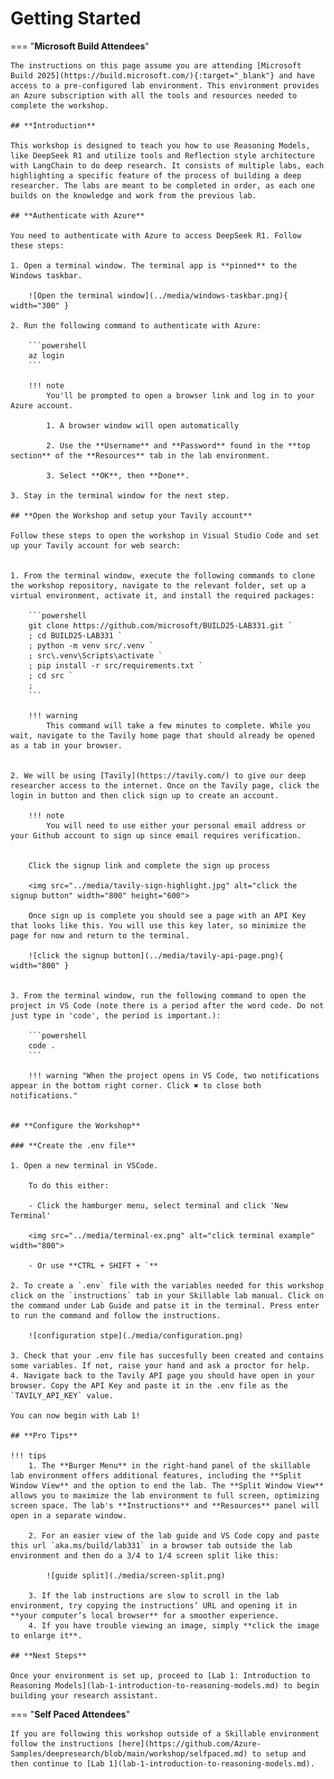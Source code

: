 # Getting Started

=== "**Microsoft Build Attendees**"

    The instructions on this page assume you are attending [Microsoft Build 2025](https://build.microsoft.com/){:target="_blank"} and have access to a pre-configured lab environment. This environment provides an Azure subscription with all the tools and resources needed to complete the workshop. 

    ## **Introduction**

    This workshop is designed to teach you how to use Reasoning Models, like DeepSeek R1 and utilize tools and Reflection style architecture with LangChain to do deep research. It consists of multiple labs, each highlighting a specific feature of the process of building a deep researcher. The labs are meant to be completed in order, as each one builds on the knowledge and work from the previous lab.

    ## **Authenticate with Azure**

    You need to authenticate with Azure to access DeepSeek R1. Follow these steps:

    1. Open a terminal window. The terminal app is **pinned** to the Windows taskbar.

        ![Open the terminal window](../media/windows-taskbar.png){ width="300" }

    2. Run the following command to authenticate with Azure:

        ```powershell
        az login
        ```

        !!! note
            You'll be prompted to open a browser link and log in to your Azure account.

            1. A browser window will open automatically

            2. Use the **Username** and **Password** found in the **top section** of the **Resources** tab in the lab environment.

            3. Select **OK**, then **Done**.

    3. Stay in the terminal window for the next step.

    ## **Open the Workshop and setup your Tavily account**

    Follow these steps to open the workshop in Visual Studio Code and set up your Tavily account for web search:


    1. From the terminal window, execute the following commands to clone the workshop repository, navigate to the relevant folder, set up a virtual environment, activate it, and install the required packages:

        ```powershell
        git clone https://github.com/microsoft/BUILD25-LAB331.git `
        ; cd BUILD25-LAB331 `
        ; python -m venv src/.venv `
        ; src\.venv\Scripts\activate `
        ; pip install -r src/requirements.txt `
        ; cd src `
        ;
        ```

        !!! warning
            This command will take a few minutes to complete. While you wait, navigate to the Tavily home page that should already be opened as a tab in your browser. 


    2. We will be using [Tavily](https://tavily.com/) to give our deep researcher access to the internet. Once on the Tavily page, click the login in button and then click sign up to create an account. 

        !!! note
            You will need to use either your personal email address or your Github account to sign up since email requires verification. 


        Click the signup link and complete the sign up process 

        <img src="../media/tavily-sign-highlight.jpg" alt="click the signup button" width="800" height="600">

        Once sign up is complete you should see a page with an API Key that looks like this. You will use this key later, so minimize the page for now and return to the terminal. 

        ![click the signup button](../media/tavily-api-page.png){ width="800" }


    3. From the terminal window, run the following command to open the project in VS Code (note there is a period after the word code. Do not just type in 'code', the period is important.):

        ```powershell
        code .
        ```

        !!! warning "When the project opens in VS Code, two notifications appear in the bottom right corner. Click ✖ to close both notifications."


    ## **Configure the Workshop**

    ### **Create the .env file**

    1. Open a new terminal in VSCode. 
    
        To do this either:

        - Click the hamburger menu, select terminal and click 'New Terminal' 

        <img src="../media/terminal-ex.png" alt="click terminal example" width="800">

        - Or use **CTRL + SHIFT + `**

    2. To create a `.env` file with the variables needed for this workshop click on the `instructions` tab in your Skillable lab manual. Click on the command under Lab Guide and patse it in the terminal. Press enter to run the command and follow the instructions.

        ![configuration stpe](./media/configuration.png)

    3. Check that your .env file has succesfully been created and contains some variables. If not, raise your hand and ask a proctor for help.
    4. Navigate back to the Tavily API page you should have open in your browser. Copy the API Key and paste it in the .env file as the `TAVILY_API_KEY` value.

    You can now begin with Lab 1! 

    ## **Pro Tips**

    !!! tips
        1. The **Burger Menu** in the right-hand panel of the skillable lab environment offers additional features, including the **Split Window View** and the option to end the lab. The **Split Window View** allows you to maximize the lab environment to full screen, optimizing screen space. The lab's **Instructions** and **Resources** panel will open in a separate window.

        2. For an easier view of the lab guide and VS Code copy and paste this url `aka.ms/build/lab331` in a browser tab outside the lab environment and then do a 3/4 to 1/4 screen split like this: 

            ![guide split](./media/screen-split.png)

        3. If the lab instructions are slow to scroll in the lab environment, try copying the instructions’ URL and opening it in **your computer’s local browser** for a smoother experience.
        4. If you have trouble viewing an image, simply **click the image to enlarge it**.

    ## **Next Steps**

    Once your environment is set up, proceed to [Lab 1: Introduction to Reasoning Models](lab-1-introduction-to-reasoning-models.md) to begin building your research assistant.

=== "**Self Paced Attendees**"

    If you are following this workshop outside of a Skillable environment follow the instructions [here](https://github.com/Azure-Samples/deepresearch/blob/main/workshop/selfpaced.md) to setup and then continue to [Lab 1](lab-1-introduction-to-reasoning-models.md). 



